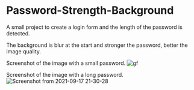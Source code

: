 # Password-Strength-Background

A small project to create a login form and the length of the password is detected.

The background is blur at the start and stronger the password, better the image quality.

Screenshot of the image with a small password.
![gf](https://user-images.githubusercontent.com/43684497/133818951-8642df22-ffe2-42c1-a8f0-6f41af0a75bb.png)



Screenshot of the image with a long password.
![Screenshot from 2021-09-17 21-30-28](https://user-images.githubusercontent.com/43684497/133819114-b87a57a0-4393-4d90-9064-6f5bcfb3c176.png)

